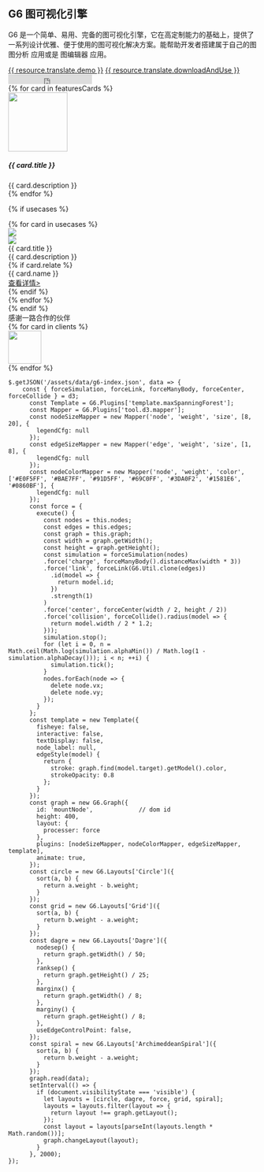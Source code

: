 <!--
template: home
title: G6
keywords:
  - G6
  - Graph
  - Tree
  - Net
  - 图
  - 树
  - 网
description: G6 是专注于图数据的可视化引擎。
featuresCards:
  - img: ${assets}/image/home/features-professional.svg
    title: 专注关系，完备基建
    description: G6 是一个专注于关系数据的、完备的图可视化引擎
  - img: ${assets}/image/home/features-simple.svg
    title: 领域深钻，顶尖方案
    description: 扎根实际具体业务场景、结合业界领先成果，沉淀顶尖解决方案
  - img: ${assets}/image/home/features-powerful.svg
    title: 简单易用，扩展灵活
    description: 精心设计的简单、灵活、高可拓展的接口，满足你的无限创意。
clients:
  - img: ${assets}/image/home/g6/alipay.png
  - img: ${assets}/image/home/g6/aliyun.png
  - img: ${assets}/image/home/g6/cainiao.png
  - img: ${assets}/image/home/g6/dianping.png
  - img: ${assets}/image/home/g6/didi.png
  - img: ${assets}/image/home/g6/geabase.png
  - img: ${assets}/image/home/g6/hema.png
  - img: ${assets}/image/home/g6/tianmao.png
resource:
  jsFiles:
    - https://gw.alipayobjects.com/os/antv/pkg/_antv.g6-2.2.0/build/g6.js
    - ${url['g6-plugins']}
    - ${url.d3}
-->

<!-- 第一屏，产品简介 -->
<section class="intro">
  <div class="container">
    <div class="header row">
      <div class="col-md-5">
        <h1>G6 图可视化引擎</h1>
        <p class="main-info">G6 是一个简单、易用、完备的图可视化引擎，它在高定制能力的基础上，提供了一系列设计优雅、便于使用的图可视化解决方案。能帮助开发者搭建属于自己的图 图分析 应用或是 图编辑器 应用。</p>
        <a href="{{ products.g6.links.demo.href }}" class="btn btn-primary btn-lg btn-round-link">{{ resource.translate.demo }}</a>
        <a href="https://www.yuque.com/antv/g6/intro" class="btn btn-light border btn-lg btn-round-link">{{ resource.translate.downloadAndUse }}</a>
        <iframe class="btn-round-link btn btn-light btn-lg github-btn" src="https://ghbtns.com/github-btn.html?user=antvis&repo=g6&type=star&count=true&size=large" frameborder="0" scrolling="0" width="170px" height="20px"></iframe>
      </div>
      <div class="col-md-7">
        <div class="demo-container" id="mountNode" style="background-image: none;padding: 0"></div>
      </div>
    </div>
  </div>
</section>

<!-- 第二屏：产品特性 -->
<section class="features text-center">
  <div class="container">
    <div class="row">
    {% for card in featuresCards %}
      <div class="feature col-md-4 text-center">
        <img src="{{ card.img }}" alt="" width="120" height="120">
        <h5>{{ card.title }}</h5>
        <div class="detail">{{ card.description }}</div>
      </div>
    {% endfor %}
    </div>
  </div>
</section>

<!-- 第三屏：使用案例 -->
{% if usecases %}
<section class="use-cases">
  <div class="container slider">
    {% for card in usecases %}
    <div class="row test">
      <div class="col-md-7">
        <img class="case-image" src="{{ card.img }}" />
      </div>
      <div class="col-md-5 case-content">
        <div class="logo">
          <img src="{{ card.icon }}" />
        </div>
        <div class="title">{{ card.title }}</div>
        <div class="description">{{ card.description }}</div>
        {% if card.relate %}
        <div class="relate">
          <div class="flex">
            <div class="item name">{{ card.name }}</div>
            <div class="item link">
              <a href="{{ card.link }}" target="_blank">查看详情></a>
            </div>
          </div>
        </div>
        {% endif %}
      </div>
    </div>
    {% endfor %}
  </div>
</section>
{% endif %}

<!-- 第四屏 使用 app -->
<section class="clients-container">
  <div class="container">
    <div class="title text-center">感谢一路合作的伙伴</div>
    <div class="row">
      {% for card in clients %}
      <div class="col-md-3">
        <img class="client-icon" src="{{ card.img }}" height=67 style="max-height: 67px"/>
      </div>
      {% endfor %}
    </div>
  </div>
</section>



```js-
$.getJSON('/assets/data/g6-index.json', data => {
    const { forceSimulation, forceLink, forceManyBody, forceCenter, forceCollide } = d3;
      const Template = G6.Plugins['template.maxSpanningForest'];
      const Mapper = G6.Plugins['tool.d3.mapper'];
      const nodeSizeMapper = new Mapper('node', 'weight', 'size', [8, 20], {
        legendCfg: null
      });
      const edgeSizeMapper = new Mapper('edge', 'weight', 'size', [1, 8], {
        legendCfg: null
      });
      const nodeColorMapper = new Mapper('node', 'weight', 'color', ['#E0F5FF', '#BAE7FF', '#91D5FF', '#69C0FF', '#3DA0F2', '#1581E6', '#0860BF'], {
        legendCfg: null
      });
      const force = {
        execute() {
          const nodes = this.nodes;
          const edges = this.edges;
          const graph = this.graph;
          const width = graph.getWidth();
          const height = graph.getHeight();
          const simulation = forceSimulation(nodes)
          .force('charge', forceManyBody().distanceMax(width * 3))
          .force('link', forceLink(G6.Util.clone(edges))
            .id(model => {
              return model.id;
            })
            .strength(1)
          )
          .force('center', forceCenter(width / 2, height / 2))
          .force('collision', forceCollide().radius(model => {
            return model.width / 2 * 1.2;
          }));
          simulation.stop();
          for (let i = 0, n = Math.ceil(Math.log(simulation.alphaMin()) / Math.log(1 - simulation.alphaDecay())); i < n; ++i) {
            simulation.tick();
          }
          nodes.forEach(node => {
            delete node.vx;
            delete node.vy;
          });
        }
      };
      const template = new Template({
        fisheye: false,
        interactive: false,
        textDisplay: false,
        node_label: null,
        edgeStyle(model) {
          return {
            stroke: graph.find(model.target).getModel().color,
            strokeOpacity: 0.8
          };
        }
      });
      const graph = new G6.Graph({
        id: 'mountNode',             // dom id
        height: 400,
        layout: {
          processer: force
        },
        plugins: [nodeSizeMapper, nodeColorMapper, edgeSizeMapper, template],
        animate: true,
      });
      const circle = new G6.Layouts['Circle']({
        sort(a, b) {
          return a.weight - b.weight;
        }
      });
      const grid = new G6.Layouts['Grid']({
        sort(a, b) {
          return b.weight - a.weight;
        }
      });
      const dagre = new G6.Layouts['Dagre']({
        nodesep() {
          return graph.getWidth() / 50;
        },
        ranksep() {
          return graph.getHeight() / 25;
        },
        marginx() {
          return graph.getWidth() / 8;
        },
        marginy() {
          return graph.getHeight() / 8;
        },
        useEdgeControlPoint: false,
      });
      const spiral = new G6.Layouts['ArchimeddeanSpiral']({
        sort(a, b) {
          return b.weight - a.weight;
        }
      });
      graph.read(data);
      setInterval(() => {
        if (document.visibilityState === 'visible') {
          let layouts = [circle, dagre, force, grid, spiral];
          layouts = layouts.filter(layout => {
            return layout !== graph.getLayout();
          });
          const layout = layouts[parseInt(layouts.length * Math.random())];
          graph.changeLayout(layout);
        }
      }, 2000);
});
```
